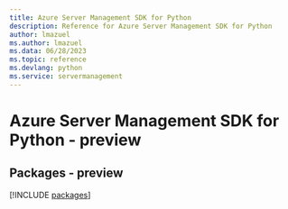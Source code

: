 ```yaml
---
title: Azure Server Management SDK for Python
description: Reference for Azure Server Management SDK for Python
author: lmazuel
ms.author: lmazuel
ms.data: 06/28/2023
ms.topic: reference
ms.devlang: python
ms.service: servermanagement
---
```

# Azure Server Management SDK for Python - preview
## Packages - preview
[!INCLUDE [packages](server-management-index.md)]